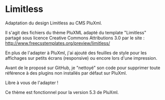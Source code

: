 Limitless
=========

Adaptation du design Limitless au CMS PluXml.

Il s'agit des fichiers du thème PluXML adapté du template "Limitless" partagé sous licence Creative Commons Attributions 3.0 par le site : 
http://www.freecsstemplates.org/preview/limitless/

En plus de l'adapter à PluXml, j'ai ajouté des feuilles de style pour les affichages sur petits écrans (responsive) ou encore lors d'une impression.

Avant de le proposé sur GitHub, je "nettoyé" son code pour supprimer toute référence à des plugins non installés par défaut sur PluXml.

Libre à vous de l'adapter !

Ce thème est fonctionnel pour la version 5.3 de PluXml.
